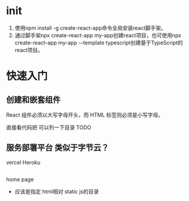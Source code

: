 # init

1. 使用npm install -g create-react-app命令全局安装react脚手架。
2. 通过脚手架npx create-react-app my-app创建react项目，也可使用npx create-react-app my-app --template typescript创建基于TypeScript的react项目。

# 快速入门

## 创建和嵌套组件
React 组件必须以大写字母开头，而 HTML 标签则必须是小写字母。

直接看代码把 可以列一下目录 TODO


## 服务部署平台 类似于字节云？
vercel  Heroku

## 
home page
* 应该是指定 html相对 static js的目录